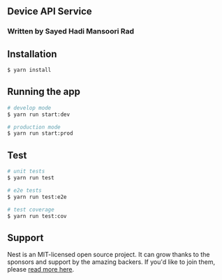 
## Device API Service
### Written by Sayed Hadi Mansoori Rad

## Installation

```bash
$ yarn install
```

## Running the app

```bash
# develop mode
$ yarn run start:dev
```

```bash
# production mode
$ yarn run start:prod
```

## Test

```bash
# unit tests
$ yarn run test
```

```bash
# e2e tests
$ yarn run test:e2e
```

```bash
# test coverage
$ yarn run test:cov
```

## Support

Nest is an MIT-licensed open source project. It can grow thanks to the sponsors and support by the amazing backers. If you'd like to join them, please [read more here](https://docs.nestjs.com/support).


